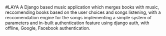 #LAYA
A Django based music application which merges books with music, reccomending books based on the user choices and songs listening, with a reccomendation engine for the songs implementing a simple system of parameters and in-built authentication feature using django auth, with offline, Google, Facebook authentication.

